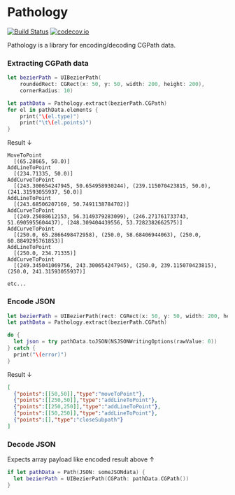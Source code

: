 # Pathology

[![Build Status](https://travis-ci.org/keighl/Pathology.png?branch=master)](https://travis-ci.org/keighl/Pathology)
[![codecov.io](https://codecov.io/github/keighl/Pathology/coverage.svg?branch=master)](https://codecov.io/github/keighl/Pathology?branch=master)

Pathology is a library for encoding/decoding CGPath data.

### Extracting CGPath data

```swift
let bezierPath = UIBezierPath(
    roundedRect: CGRect(x: 50, y: 50, width: 200, height: 200),
    cornerRadius: 10)

let pathData = Pathology.extract(bezierPath.CGPath)
for el in pathData.elements {
    print("\(el.type)")
    print("\t\(el.points)")
}
```

Result &darr;

```
MoveToPoint
  [(65.28665, 50.0)]
AddLineToPoint
  [(234.71335, 50.0)]
AddCurveToPoint
  [(243.300654247945, 50.654958930244), (239.115070423815, 50.0), (241.31593055937, 50.0)]
AddLineToPoint
  [(243.68506207169, 50.7491138784702)]
AddCurveToPoint
  [(249.25088612153, 56.3149379283099), (246.271761733743, 51.6905955604437), (248.309404439556, 53.7282382662575)]
AddCurveToPoint
  [(250.0, 65.2866498472958), (250.0, 58.68406944063), (250.0, 60.8849295761853)]
AddLineToPoint
  [(250.0, 234.71335)]
AddCurveToPoint
  [(249.345041069756, 243.300654247945), (250.0, 239.115070423815), (250.0, 241.31593055937)]

etc...
```

### Encode JSON

```swift
let bezierPath = UIBezierPath(rect: CGRect(x: 50, y: 50, width: 200, height: 200))
let pathData = Pathology.extract(bezierPath.CGPath)

do {
  let json = try pathData.toJSON(NSJSONWritingOptions(rawValue: 0))
} catch {
  print("\(error)")
}
```

Result &darr;

```json
[
  {"points":[[50,50]],"type":"moveToPoint"},
  {"points":[[250,50]],"type":"addLineToPoint"},
  {"points":[[250,250]],"type":"addLineToPoint"},
  {"points":[[50,250]],"type":"addLineToPoint"},
  {"points":[],"type":"closeSubpath"}
]
```

### Decode JSON

Expects array payload like encoded result above &uarr;

```swift
if let pathData = Path(JSON: someJSONdata) {
  let bezierPath = UIBezierPath(CGPath: pathData.CGPath())
}
```

